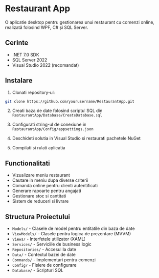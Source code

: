 # Restaurant App

O aplicatie desktop pentru gestionarea unui restaurant cu comenzi online, realizată folosind WPF, C# și SQL Server.

## Cerinte

- .NET 7.0 SDK
- SQL Server 2022
- Visual Studio 2022 (recomandat)

## Instalare

1. Clonati repository-ul:
```bash
git clone https://github.com/yourusername/RestaurantApp.git
```

2. Creati baza de date folosind scriptul SQL din `RestaurantApp/Database/CreateDatabase.sql`

3. Configurati string-ul de conexiune in `RestaurantApp/Config/appsettings.json`

4. Deschideti solutia in Visual Studio si restaurati pachetele NuGet

5. Compilati si rulati aplicatia

## Functionalitati

- Vizualizare meniu restaurant
- Cautare in meniu dupa diverse criterii
- Comanda online pentru clienti autentificati
- Generare rapoarte pentru angajati
- Gestionare stoc si cantitati
- Sistem de reduceri si livrare

## Structura Proiectului

- `Models/` - Clasele de model pentru entitatile din baza de date
- `ViewModels/` - Clasele pentru logica de prezentare (MVVM)
- `Views/` - Interfetele utilizator (XAML)
- `Services/` - Serviciile de business logic
- `Repositories/` - Accesul la date
- `Data/` - Contextul bazei de date
- `Commands/` - Implementari pentru comenzi
- `Config/` - Fisiere de configurare
- `Database/` - Scripturi SQL